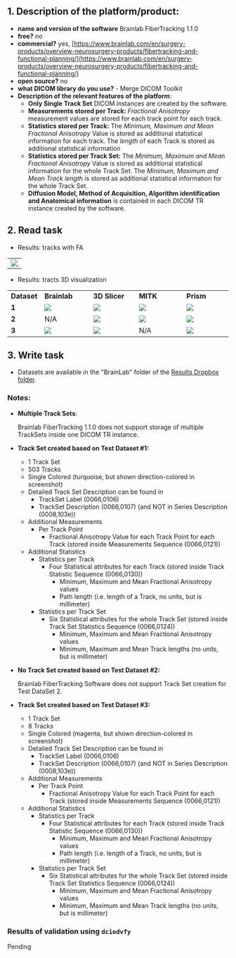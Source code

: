 ## 1. **Description of the platform/product**:

* **name and version of the software** Brainlab FiberTracking 1.1.0
* **free?** no
* **commercial?** yes, [https://www.brainlab.com/en/surgery-products/overview-neurosurgery-products/fibertracking-and-functional-planning/](https://www.brainlab.com/en/surgery-products/overview-neurosurgery-products/fibertracking-and-functional-planning/)
* **open source?** no
* **what DICOM library do you use?** - Merge DICOM Toolkit
* **Description of the relevant features of the platform**:
  * **Only Single Track Set** DICOM instances are created by the software.
  * **Measurements stored per Track:** _Fractional Anisotropy_ measurement values are stored for each track point for each track.
  * **Statistics stored per Track:** The _Minimum, Maximum and Mean Fractional Anisotropy_ Value is stored as additional statistical information for each track. The _length_ of each Track is stored as additional statistical information
  * **Statistics stored per Track Set:** The _Minimum, Maximum and Mean Fractional Anisotropy_ Value is stored as additional statistical information for the whole Track Set. The _Minimum, Maximum and Mean Track length_ is stored as additional statistical information for the whole Track Set.
  * **Diffusion Model, Method of Acquisition, Algorithm identification and Anatomical information** is contained in each DICOM TR instance created by the software.

## 2. **Read task**

* Results: tracks with FA

<table>
 <tr>
   <td>
     <img src="../brainlab/Reading-BrainLab.jpg" style="display:block;">
   </td>
 </tr>
</table>

* Results: tracts 3D visualization

<table style="width:100%;table-layout:fixed;">
 
<tr>
  <td width="10%" style="white-space: nowrap"><b>Dataset</b></td>
  <td width="23%"><b>Brainlab</b></td>
  <td width="22%"><b>3D Slicer</b></td>
  <td width="23%"><b>MITK</b></td>
  <td width="22%"><b>Prism</b></td>
</tr>

<!-- dataset_1 -->

<tr>
  <td><b>1</b></td>

  <td>
    <img src="../brainlab/brainlab-TrackSet_DataSet1.JPG" style="display:block;">  
  </td>

  <td>
    <img src="../brainlab/Slicer_TrackSet_DataSet1_Colored.JPG" style="display:block;">
  </td>

  <td>
    <img src="../brainlab/MITK_TrackSet_DataSet1.JPG" style="display:block;">
  </td>

  <td>
    <img src="../brainlab/Prism_TrackSet_DataSet1.JPG" style="display:block;">
</td>

</tr>


<!-- dataset_2 -->

<tr>
   <td><b>2</b></td>

   <td>
   N/A
   </td>

   <td>
     <img src="../brainlab/Slicer_TrackSet2_LoadedByBrainlab.JPG" style="display:block;">
   </td>

   <td>
     <img src="../brainlab/MITK_TrackSet_DataSet2.JPG" style="display:block;">
   </td>

   <td>
    <img src="../brainlab/Prism_TrackSet_DataSet2.JPG" style="display:block;">
   </td>
</tr>

<!-- dataset_3 -->

<tr>
  <td><b>3</b></td>
  <td>
    <img src="../brainlab/brainlab-TrackSet_DataSet3.JPG" style="display:block;">
  </td>

  <td>
    <img src="../brainlab/Slicer_TrackSet3_LoadedByBrainlab.JPG" style="display:block;">
  </td>

  <td>
    N/A
  </td>

  <td>
    <img src="../brainlab/Prism_TrackSet_DataSet3.JPG" style="display:block;">
</td>

</tr>
</table>

## 3. **Write task**

* Datasets are available in the "BrainLab" folder of the [Results Dropbox folder](https://www.dropbox.com/sh/vqp0zhagboit2hw/AAAYWmCQTHcGMh48AvhY2GNFa?dl=0).

### Notes:

* **Multiple Track Sets**:

  Brainlab FiberTracking 1.1.0 does not support storage of multiple TrackSets inside one DICOM TR instance.

* **Track Set created based on Test Dataset \#1:**
  * 1 Track Set
  * 503 Tracks
  * Single Colored \(turquoise, but shown direction-colored in screenshot\)
  * Detailed Track Set Description can be found in    
    * TrackSet Label       \(0066,0106\)
    * TrackSet Description \(0066,0107\) \(and NOT in Series Description \(0008,103e\)\)
  * Additional Measurements
    * Per Track Point
      * Fractional Anisotropy Value for each Track Point for each Track  \(stored inside Measurements Sequence \(0066,0121\)\)
  * Additional Statistics
    * Statistics per Track
      * Four Statistical attributes for each Track \(stored inside Track Statistic Sequence \(0066,0130\)\)
        * Minimum, Maximum and Mean Fractional Anisotropy values  
        * Path length \(i.e. length of a Track, no units, but is millimeter\)     
    * Statistics per Track Set
      * Six Statistical attributes for the whole Track Set \(stored inside Track Set Statistics Sequence \(0066,0124\)\)
        * Minimum, Maximum and Mean Fractional Anisotropy values  
        * Minimum, Maximum and Mean Track lengths \(no units, but is millimeter\)
* **No Track Set created based on Test Dataset \#2:**

  Brainlab FiberTracking Software does not support Track Set creation for Test DataSet 2.

* **Track Set created based on Test Dataset \#3:**
  * 1 Track Set
  * 8 Tracks
  * Single Colored \(magenta, but shown direction-colored in screenshot\)
  * Detailed Track Set Description can be found in
    * TrackSet Label       \(0066,0106\)
    * TrackSet Description \(0066,0107\) \(and NOT in Series Description \(0008,103e\)\)
  * Additional Measurements
    * Per Track Point
      * Fractional Anisotropy Value for each Track Point for each Track  \(stored inside Measurements Sequence \(0066,0121\)\)    
  * Additional Statistics
    * Statistics per Track
      * Four Statistical attributes for each Track \(stored inside Track Statistic Sequence \(0066,0130\)\)
        * Minimum, Maximum and Mean Fractional Anisotropy values  
        * Path length \(i.e. length of a Track, no units, but is millimeter\)  
    * Statistics per Track Set
      * Six Statistical attributes for the whole Track Set \(stored inside Track Set Statistics Sequence \(0066,0124\)\)
        * Minimum, Maximum and Mean Fractional Anisotropy values  
        * Minimum, Maximum and Mean Track lengths \(no units, but is millimeter\)

### Results of validation using `dciodvfy`

Pending
